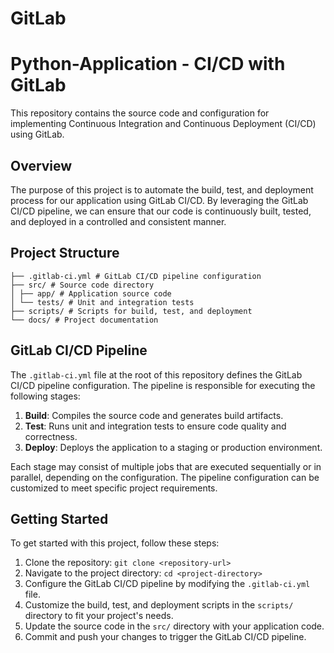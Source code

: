 # GitLab

# Python-Application - CI/CD with GitLab

This repository contains the source code and configuration for implementing Continuous Integration and Continuous Deployment (CI/CD) using GitLab.

## Overview

The purpose of this project is to automate the build, test, and deployment process for our application using GitLab CI/CD. By leveraging the GitLab CI/CD pipeline, we can ensure that our code is continuously built, tested, and deployed in a controlled and consistent manner.

## Project Structure

```
├── .gitlab-ci.yml # GitLab CI/CD pipeline configuration
├── src/ # Source code directory
│ ├── app/ # Application source code
│ └── tests/ # Unit and integration tests
├── scripts/ # Scripts for build, test, and deployment
└── docs/ # Project documentation
```

## GitLab CI/CD Pipeline

The `.gitlab-ci.yml` file at the root of this repository defines the GitLab CI/CD pipeline configuration. The pipeline is responsible for executing the following stages:

1. **Build**: Compiles the source code and generates build artifacts.
2. **Test**: Runs unit and integration tests to ensure code quality and correctness.
3. **Deploy**: Deploys the application to a staging or production environment.

Each stage may consist of multiple jobs that are executed sequentially or in parallel, depending on the configuration. The pipeline configuration can be customized to meet specific project requirements.

## Getting Started

To get started with this project, follow these steps:

1. Clone the repository: `git clone <repository-url>`
2. Navigate to the project directory: `cd <project-directory>`
3. Configure the GitLab CI/CD pipeline by modifying the `.gitlab-ci.yml` file.
4. Customize the build, test, and deployment scripts in the `scripts/` directory to fit your project's needs.
5. Update the source code in the `src/` directory with your application code.
6. Commit and push your changes to trigger the GitLab CI/CD pipeline.
